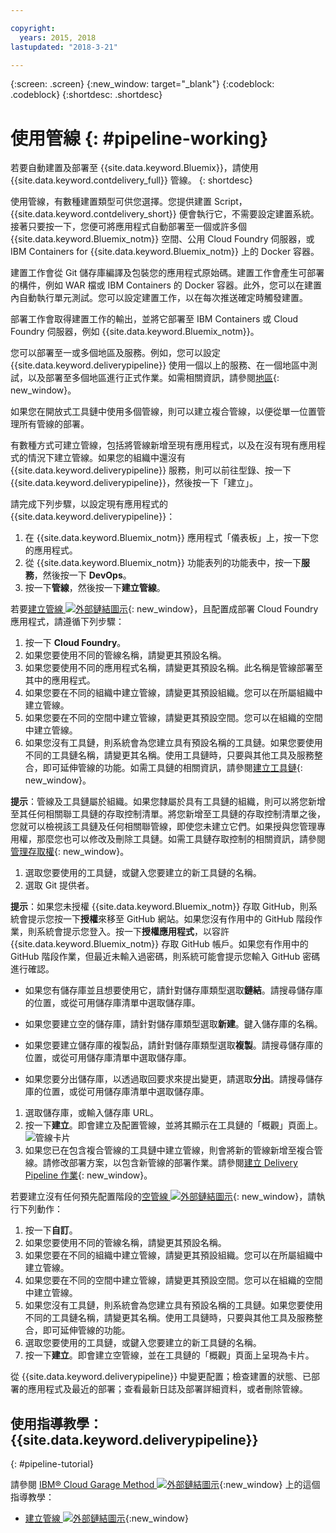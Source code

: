 ```yaml
---

copyright:
  years: 2015, 2018
lastupdated: "2018-3-21"

---
```



{:screen: .screen}
{:new_window: target="_blank"}
{:codeblock: .codeblock}
{:shortdesc: .shortdesc}

# 使用管線 {: #pipeline-working}

若要自動建置及部署至 {{site.data.keyword.Bluemix}}，請使用 {{site.data.keyword.contdelivery_full}} 管線。
{: shortdesc}

使用管線，有數種建置類型可供您選擇。您提供建置 Script，{{site.data.keyword.contdelivery_short}} 便會執行它，不需要設定建置系統。接著只要按一下，您便可將應用程式自動部署至一個或許多個 {{site.data.keyword.Bluemix_notm}} 空間、公用 Cloud Foundry 伺服器，或 IBM Containers for {{site.data.keyword.Bluemix_notm}} 上的 Docker 容器。

建置工作會從 Git 儲存庫編譯及包裝您的應用程式原始碼。建置工作會產生可部署的構件，例如 WAR 檔或 IBM Containers 的 Docker 容器。此外，您可以在建置內自動執行單元測試。您可以設定建置工作，以在每次推送確定時觸發建置。

部署工作會取得建置工作的輸出，並將它部署至 IBM Containers 或 Cloud Foundry 伺服器，例如 {{site.data.keyword.Bluemix_notm}}。

您可以部署至一或多個地區及服務。例如，您可以設定 {{site.data.keyword.deliverypipeline}} 使用一個以上的服務、在一個地區中測試，以及部署至多個地區進行正式作業。如需相關資訊，請參閱[地區](/docs/overview/whatisbluemix.html#ov_intro_reg){: new_window}。

如果您在開放式工具鏈中使用多個管線，則可以建立複合管線，以便從單一位置管理所有管線的部署。

有數種方式可建立管線，包括將管線新增至現有應用程式，以及在沒有現有應用程式的情況下建立管線。如果您的組織中還沒有 {{site.data.keyword.deliverypipeline}} 服務，則可以前往型錄、按一下 {{site.data.keyword.deliverypipeline}}，然後按一下「建立」。

請完成下列步驟，以設定現有應用程式的 {{site.data.keyword.deliverypipeline}}：

1. 在 {{site.data.keyword.Bluemix_notm}} 應用程式「儀表板」上，按一下您的應用程式。
1. 從 {{site.data.keyword.Bluemix_notm}} 功能表列的功能表中，按一下**服務**，然後按一下 **DevOps**。
1. 按一下**管線**，然後按一下**建立管線**。

若要[建立管線 ![外部鏈結圖示](../../icons/launch-glyph.svg "外部鏈結圖示")](https://console.bluemix.net/devops/pipelines/dashboard/create){: new_window}，且配置成部署 Cloud Foundry 應用程式，請遵循下列步驟：

1. 按一下 **Cloud Foundry**。
1. 如果您要使用不同的管線名稱，請變更其預設名稱。
1. 如果您要使用不同的應用程式名稱，請變更其預設名稱。此名稱是管線部署至其中的應用程式。
1. 如果您要在不同的組織中建立管線，請變更其預設組織。您可以在所屬組織中建立管線。
1. 如果您要在不同的空間中建立管線，請變更其預設空間。您可以在組織的空間中建立管線。
1. 如果您沒有工具鏈，則系統會為您建立具有預設名稱的工具鏈。如果您要使用不同的工具鏈名稱，請變更其名稱。使用工具鏈時，只要與其他工具及服務整合，即可延伸管線的功能。如需工具鏈的相關資訊，請參閱[建立工具鏈](/docs/services/ContinuousDelivery/toolchains_working.html){: new_window}。

 **提示**：管線及工具鏈屬於組織。如果您隸屬於具有工具鏈的組織，則可以將您新增至其任何相關聯工具鏈的存取控制清單。將您新增至工具鏈的存取控制清單之後，您就可以檢視該工具鏈及任何相關聯管線，即使您未建立它們。如果授與您管理專用權，那麼您也可以修改及刪除工具鏈。如需工具鏈存取控制的相關資訊，請參閱[管理存取權](/docs/services/ContinuousDelivery/toolchains_using.html#managing_access){: new_window}。

1. 選取您要使用的工具鏈，或鍵入您要建立的新工具鏈的名稱。
1. 選取 Git 提供者。

 **提示**：如果您未授權 {{site.data.keyword.Bluemix_notm}} 存取 GitHub，則系統會提示您按一下**授權**來移至 GitHub 網站。如果您沒有作用中的 GitHub 階段作業，則系統會提示您登入。按一下**授權應用程式**，以容許 {{site.data.keyword.Bluemix_notm}} 存取 GitHub 帳戶。如果您有作用中的 GitHub 階段作業，但最近未輸入過密碼，則系統可能會提示您輸入 GitHub 密碼進行確認。

   * 如果您有儲存庫並且想要使用它，請針對儲存庫類型選取**鏈結**。請搜尋儲存庫的位置，或從可用儲存庫清單中選取儲存庫。

   * 如果您要建立空的儲存庫，請針對儲存庫類型選取**新建**。鍵入儲存庫的名稱。

   * 如果您要建立儲存庫的複製品，請針對儲存庫類型選取**複製**。請搜尋儲存庫的位置，或從可用儲存庫清單中選取儲存庫。

   * 如果您要分出儲存庫，以透過取回要求來提出變更，請選取**分出**。請搜尋儲存庫的位置，或從可用儲存庫清單中選取儲存庫。

1. 選取儲存庫，或輸入儲存庫 URL。
1. 按一下**建立**。即會建立及配置管線，並將其顯示在工具鏈的「概觀」頁面上。![管線卡片](images/cd_pipeline.png)
1. 如果您已在包含複合管線的工具鏈中建立管線，則會將新的管線新增至複合管線。請修改部署方案，以包含新管線的部署作業。請參閱[建立 Delivery Pipeline 作業](/docs/services/ContinuousDelivery/pipeline_deployment_plan.html#tasks_pipelineCD){: new_window}。

若要建立沒有任何預先配置階段的[空管線 ![外部鏈結圖示](../../icons/launch-glyph.svg "外部鏈結圖示")](https://console.bluemix.net/devops/pipelines/dashboard/create){: new_window}，請執行下列動作：

1. 按一下**自訂**。
1. 如果您要使用不同的管線名稱，請變更其預設名稱。
1. 如果您要在不同的組織中建立管線，請變更其預設組織。您可以在所屬組織中建立管線。
1. 如果您要在不同的空間中建立管線，請變更其預設空間。您可以在組織的空間中建立管線。
1. 如果您沒有工具鏈，則系統會為您建立具有預設名稱的工具鏈。如果您要使用不同的工具鏈名稱，請變更其名稱。使用工具鏈時，只要與其他工具及服務整合，即可延伸管線的功能。
1. 選取您要使用的工具鏈，或鍵入您要建立的新工具鏈的名稱。
1. 按一下**建立**。即會建立空管線，並在工具鏈的「概觀」頁面上呈現為卡片。

從 {{site.data.keyword.deliverypipeline}} 中變更配置；檢查建置的狀態、已部署的應用程式及最近的部署；查看最新日誌及部署詳細資料，或者刪除管線。

## 使用指導教學：{{site.data.keyword.deliverypipeline}}
{: #pipeline-tutorial}

請參閱 [IBM&reg; Cloud Garage Method ![外部鏈結圖示](../../icons/launch-glyph.svg "外部鏈結圖示")](https://www.ibm.com/cloud/garage){:new_window} 上的這個指導教學：
  * [建立管線 ![外部鏈結圖示](../../icons/launch-glyph.svg "外部鏈結圖示")](https://www.ibm.com/cloud/garage/tutorials/tutorial_first_pipeline?task=1){:new_window}
